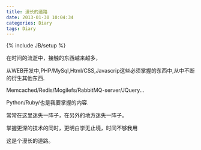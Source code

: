 ```yaml
---
title: 漫长的道路
date: 2013-01-30 10:04:34
categories: Diary
tags: Diary
---
```


{% include JB/setup %}


在时间的流逝中，接触的东西越来越多，

从WEB开发中,PHP/MySql,Html/CSS,Javascrip这些必须掌握的东西中,从中不断的衍生其他东西.

Memcached/Redis/Mogilefs/RabbitMQ-server/JQuery...

Python/Ruby/也是我要掌握的内容.

常常在这里迷失一阵子，在另外的地方迷失一阵子。

掌握更深的技术的同时，更明白学无止境，时间不够我用

这是个漫长的道路。



